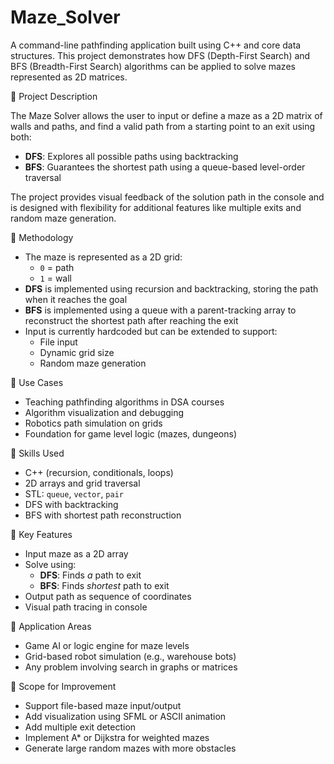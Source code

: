 # Maze_Solver

A command-line pathfinding application built using C++ and core data structures. This project demonstrates how DFS (Depth-First Search) and BFS (Breadth-First Search) algorithms can be applied to solve mazes represented as 2D matrices.


📌 Project Description

The Maze Solver allows the user to input or define a maze as a 2D matrix of walls and paths, and find a valid path from a starting point to an exit using both:

- **DFS**: Explores all possible paths using backtracking  
- **BFS**: Guarantees the shortest path using a queue-based level-order traversal  

The project provides visual feedback of the solution path in the console and is designed with flexibility for additional features like multiple exits and random maze generation.


📌 Methodology

- The maze is represented as a 2D grid:
  - `0` = path  
  - `1` = wall  
- **DFS** is implemented using recursion and backtracking, storing the path when it reaches the goal  
- **BFS** is implemented using a queue with a parent-tracking array to reconstruct the shortest path after reaching the exit  
- Input is currently hardcoded but can be extended to support:
  - File input  
  - Dynamic grid size  
  - Random maze generation  


📌 Use Cases

- Teaching pathfinding algorithms in DSA courses  
- Algorithm visualization and debugging  
- Robotics path simulation on grids  
- Foundation for game level logic (mazes, dungeons)  


📌 Skills Used

- C++ (recursion, conditionals, loops)  
- 2D arrays and grid traversal  
- STL: `queue`, `vector`, `pair`  
- DFS with backtracking  
- BFS with shortest path reconstruction  



📌 Key Features

- Input maze as a 2D array 
- Solve using:
  - **DFS**: Finds *a* path to exit  
  - **BFS**: Finds *shortest* path to exit  
- Output path as sequence of coordinates  
- Visual path tracing in console  


📌 Application Areas

- Game AI or logic engine for maze levels  
- Grid-based robot simulation (e.g., warehouse bots)  
- Any problem involving search in graphs or matrices  


📌 Scope for Improvement

- Support file-based maze input/output  
- Add visualization using SFML or ASCII animation  
- Add multiple exit detection  
- Implement A* or Dijkstra for weighted mazes  
- Generate large random mazes with more obstacles  